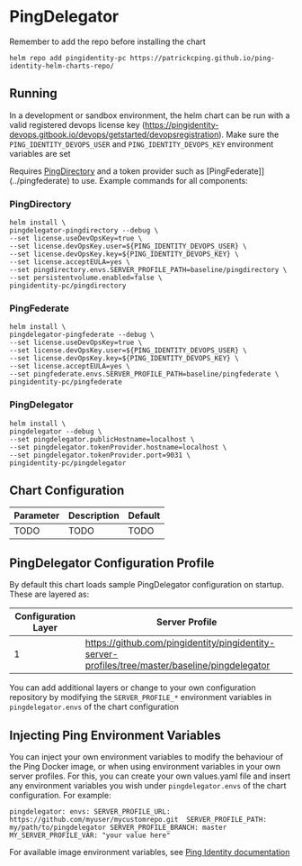 # PingDelegator

Remember to add the repo before installing the chart
```shell
helm repo add pingidentity-pc https://patrickcping.github.io/ping-identity-helm-charts-repo/
```

## Running
In a development or sandbox environment, the helm chart can be run with a valid registered devops license key (https://pingidentity-devops.gitbook.io/devops/getstarted/devopsregistration).  Make sure the `PING_IDENTITY_DEVOPS_USER` and `PING_IDENTITY_DEVOPS_KEY` environment variables are set

Requires [PingDirectory](../pingdirectory) and a token provider such as [PingFederate]](../pingfederate) to use.  Example commands for all components:

### PingDirectory
```shell
helm install \
pingdelegator-pingdirectory --debug \
--set license.useDevOpsKey=true \
--set license.devOpsKey.user=${PING_IDENTITY_DEVOPS_USER} \
--set license.devOpsKey.key=${PING_IDENTITY_DEVOPS_KEY} \
--set license.acceptEULA=yes \
--set pingdirectory.envs.SERVER_PROFILE_PATH=baseline/pingdirectory \
--set persistentvolume.enabled=false \
pingidentity-pc/pingdirectory
```

### PingFederate
```shell
helm install \
pingdelegator-pingfederate --debug \
--set license.useDevOpsKey=true \
--set license.devOpsKey.user=${PING_IDENTITY_DEVOPS_USER} \
--set license.devOpsKey.key=${PING_IDENTITY_DEVOPS_KEY} \
--set license.acceptEULA=yes \
--set pingfederate.envs.SERVER_PROFILE_PATH=baseline/pingfederate \
pingidentity-pc/pingfederate
```

### PingDelegator
```shell
helm install \
pingdelegator --debug \
--set pingdelegator.publicHostname=localhost \
--set pingdelegator.tokenProvider.hostname=localhost \
--set pingdelegator.tokenProvider.port=9031 \
pingidentity-pc/pingdelegator
```

## Chart Configuration

| Parameter | Description | Default |
|--|--|--|
| TODO | TODO | TODO |

## PingDelegator Configuration Profile

By default this chart loads sample PingDelegator configuration on startup.  These are layered as:

| Configuration Layer | Server Profile |
|--|--|
| 1 | https://github.com/pingidentity/pingidentity-server-profiles/tree/master/baseline/pingdelegator |

You can add additional layers or change to your own configuration repository by modifying the `SERVER_PROFILE_*` environment variables in `pingdelegator.envs` of the chart configuration

## Injecting Ping Environment Variables

You can inject your own environment variables to modify the behaviour of the Ping Docker image, or when using environment variables in your own server profiles.  For this, you can create your own values.yaml file and insert any environment variables you wish under `pingdelegator.envs` of the chart configuration.  For example:

`
pingdelegator:
  envs:
    SERVER_PROFILE_URL: https://github.com/myuser/mycustomrepo.git 
    SERVER_PROFILE_PATH: my/path/to/pingdelegator
    SERVER_PROFILE_BRANCH: master
    MY_SERVER_PROFILE_VAR: "your value here"
`

For available image environment variables, see [Ping Identity documentation](https://pingidentity-devops.gitbook.io/devops/dockerimagesref/pingdelegator#environment-variables)
